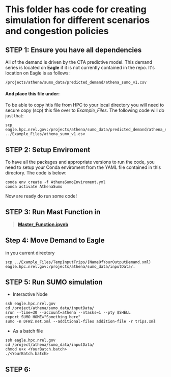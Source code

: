 # This folder has code for creating simulation for different scenarios and congestion policies

## STEP 1: Ensure you have all dependencies

All of the demand is driven by the CTA predictive model. This demand series is located on **Eagle** if it is not currently contained in the repo. It's location on Eagle is as follows:
```linux  
/projects/athena/sumo_data/predicted_demand/athena_sumo_v1.csv
```

#### And place this file under:
To be able to copy htis file from HPC to your local directory you will need to secure copy (scp) this file over to *Example_Files*. The following code will do just that:
```linux  
scp eagle.hpc.nrel.gov:/projects/athena/sumo_data/predicted_demand/athena_sumo_v1.csv ../Example_Files/athena_sumo_v1.csv
```
## STEP 2: Setup Enviroment
To have all the packages and appropriate versions to run the code, you need to setup your Conda enviroment from the YAML file contained in this directory. The code is below:
```git
conda env create -f AthenaSumoEnviroment.yml 
conda activate AthenaSumo
```

Now are ready do run some code!

## STEP 3: Run Mast Function in  
>  [**Master_Function.ipynb**](Master_Function.ipynb)

## Step 4: Move Demand to Eagle
in you current directory
```linux
scp ../Example_Files/TempInputTrips/{NameOfYourOutputDemand.xml} eagle.hpc.nrel.gov:/projects/athena/sumo_data/inputData/.
```

## STEP 5: Run SUMO simulation

- Interactive Node
```linux
ssh eagle.hpc.nrel.gov
cd /project/athena/sumo_data/inputData/
srun --time=30 --account=athena --ntasks=1 --pty $SHELL
export SUMO_HOME="Something here"
sumo -n DFW2.net.xml --additional-files addition-file -r trips.xml 
```

- As a batch file
```linux
ssh eagle.hpc.nrel.gov
cd /project/athena/sumo_data/inputData/
chmod u+x <YourBatch.batch>
./<YourBatch.batch>
```

## STEP 6: 
